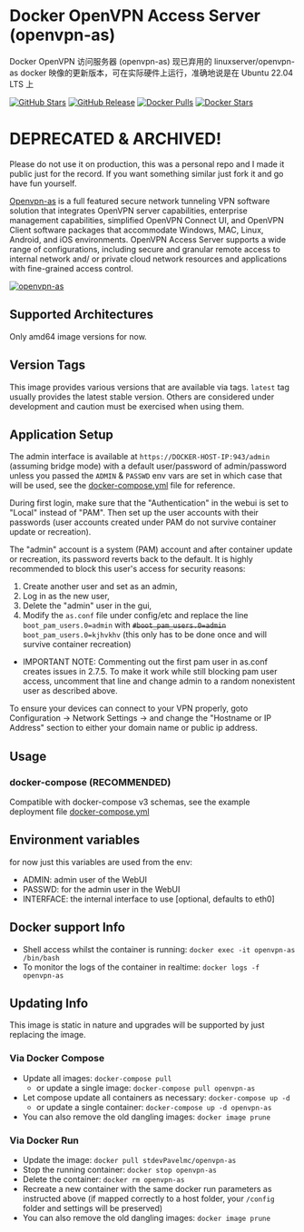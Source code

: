 # Docker OpenVPN Access Server (openvpn-as)
Docker OpenVPN 访问服务器 (openvpn-as)
现已弃用的 linuxserver/openvpn-as docker 映像的更新版本，可在实际硬件上运行，准确地说是在 Ubuntu 22.04 LTS 上

[![GitHub Stars](https://img.shields.io/github/stars/stdevPavelms/openvpn-as.svg?color=94398d&labelColor=555555&logoColor=ffffff&style=for-the-badge&logo=github)](https://github.com/stdevPavelmc/openvpn-as)
[![GitHub Release](https://img.shields.io/github/release/stdevPavelmc/openvpn-as.svg?color=94398d&labelColor=555555&logoColor=ffffff&style=for-the-badge&logo=github)](https://github.com/stdevPavelmc/openvpn-as/releases)
[![Docker Pulls](https://img.shields.io/docker/pulls/pavelmc/openvpn-as.svg?color=94398d&labelColor=555555&logoColor=ffffff&style=for-the-badge&label=pulls&logo=docker)](https://hub.docker.com/r/pavelmc/openvpn-as)
[![Docker Stars](https://img.shields.io/docker/stars/pavelmc/openvpn-as.svg?color=94398d&labelColor=555555&logoColor=ffffff&style=for-the-badge&label=stars&logo=docker)](https://hub.docker.com/r/pavelmc/openvpn-as)
# DEPRECATED & ARCHIVED!

Please do not use it on production, this was a personal repo and I made it public just for the record. If you want something similar just fork it and go have fun yourself.

[Openvpn-as](https://openvpn.net/index.php/access-server/overview.html) is a full featured secure network tunneling VPN software solution that integrates OpenVPN server capabilities, enterprise management capabilities, simplified OpenVPN Connect UI, and OpenVPN Client software packages that accommodate Windows, MAC, Linux, Android, and iOS environments. OpenVPN Access Server supports a wide range of configurations, including secure and granular remote access to internal network and/ or private cloud network resources and applications with fine-grained access control.

[![openvpn-as](https://raw.githubusercontent.com/linuxserver/docker-templates/master/linuxserver.io/img/openvpn-as-banner.png)](https://openvpn.net/index.php/access-server/overview.html)

## Supported Architectures

Only amd64 image versions for now. 

## Version Tags

This image provides various versions that are available via tags. `latest` tag usually provides the latest stable version. Others are considered under development and caution must be exercised when using them.

## Application Setup

The admin interface is available at `https://DOCKER-HOST-IP:943/admin` (assuming bridge mode) with a default user/password of admin/password unless you passed the `ADMIN` & `PASSWD` env vars are set in which case that will be used, see the [docker-compose.yml](docker-compose.yml) file for reference.

During first login, make sure that the "Authentication" in the webui is set to "Local" instead of "PAM". Then set up the user accounts with their passwords (user accounts created under PAM do not survive container update or recreation).

The "admin" account is a system (PAM) account and after container update or recreation, its password reverts back to the default. It is highly recommended to block this user's access for security reasons:
1) Create another user and set as an admin,
2) Log in as the new user,
3) Delete the "admin" user in the gui,
4) Modify the `as.conf` file under config/etc and replace the line `boot_pam_users.0=admin` with ~~`#boot_pam_users.0=admin`~~ `boot_pam_users.0=kjhvkhv` (this only has to be done once and will survive container recreation)  
* IMPORTANT NOTE: Commenting out the first pam user in as.conf creates issues in 2.7.5. To make it work while still blocking pam user access, uncomment that line and change admin to a random nonexistent user as described above.

To ensure your devices can connect to your VPN properly, goto Configuration -> Network Settings -> and change the "Hostname or IP Address" section to either your domain name or public ip address.

## Usage

### docker-compose (RECOMMENDED)

Compatible with docker-compose v3 schemas, see the example deployment file [docker-compose.yml](docker-compose.yml)

## Environment variables

for now just this variables are used from the env:

- ADMIN: admin user of the WebUI
- PASSWD: for the admin user in the WebUI
- INTERFACE: the internal interface to use [optional, defaults to eth0]

## Docker support Info

* Shell access whilst the container is running: `docker exec -it openvpn-as /bin/bash`
* To monitor the logs of the container in realtime: `docker logs -f openvpn-as`

## Updating Info

This image is static in nature and upgrades will be supported by just replacing the image.

### Via Docker Compose

* Update all images: `docker-compose pull`
  * or update a single image: `docker-compose pull openvpn-as`
* Let compose update all containers as necessary: `docker-compose up -d`
  * or update a single container: `docker-compose up -d openvpn-as`
* You can also remove the old dangling images: `docker image prune`

### Via Docker Run

* Update the image: `docker pull stdevPavelmc/openvpn-as`
* Stop the running container: `docker stop openvpn-as`
* Delete the container: `docker rm openvpn-as`
* Recreate a new container with the same docker run parameters as instructed above (if mapped correctly to a host folder, your `/config` folder and settings will be preserved)
* You can also remove the old dangling images: `docker image prune`
